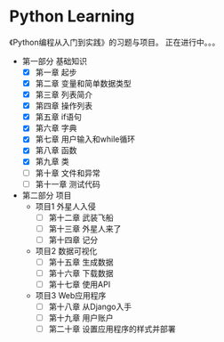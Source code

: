 # Python Learning

《Python编程从入门到实践》的习题与项目。
正在进行中。。。
- 第一部分 基础知识
    - [x] 第一章 起步
    - [x] 第二章 变量和简单数据类型
    - [x] 第三章 列表简介
    - [x] 第四章 操作列表
    - [x] 第五章 if语句
    - [x] 第六章 字典
    - [x] 第七章 用户输入和while循环
    - [x] 第八章 函数
    - [x] 第九章 类
    - [ ] 第十章 文件和异常
    - [ ] 第十一章 测试代码
- 第二部分 项目
    - 项目1 外星人入侵
        - [ ] 第十二章 武装飞船
        - [ ] 第十三章 外星人来了
        - [ ] 第十四章 记分
    - 项目2 数据可视化
        - [ ] 第十五章 生成数据
        - [ ] 第十六章 下载数据
        - [ ] 第十七章 使用API
    - 项目3 Web应用程序
        - [ ] 第十八章 从Django入手
        - [ ] 第十九章 用户账户
        - [ ] 第二十章 设置应用程序的样式并部署
